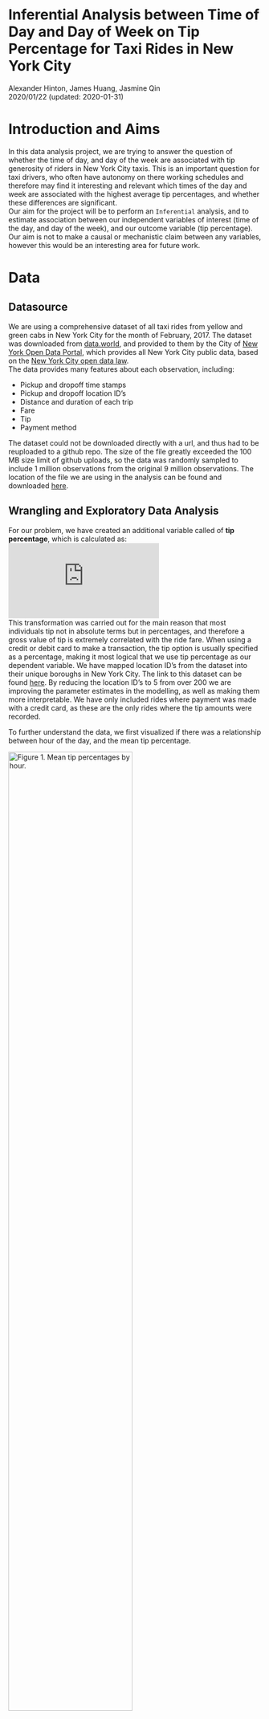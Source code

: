 Inferential Analysis between Time of Day and Day of Week on Tip
Percentage for Taxi Rides in New York City
================
Alexander Hinton, James Huang, Jasmine Qin </br>
2020/01/22 (updated: 2020-01-31)

# Introduction and Aims

In this data analysis project, we are trying to answer the question of
whether the time of day, and day of the week are associated with tip
generosity of riders in New York City taxis. This is an important
question for taxi drivers, who often have autonomy on there working
schedules and therefore may find it interesting and relevant which times
of the day and week are associated with the highest average tip
percentages, and whether these differences are significant. <br> Our aim
for the project will be to perform an `Inferential` analysis, and to
estimate association between our independent variables of interest (time
of the day, and day of the week), and our outcome variable (tip
percentage). Our aim is not to make a causal or mechanistic claim
between any variables, however this would be an interesting area for
future work.

# Data

## Datasource

We are using a comprehensive dataset of all taxi rides from yellow and
green cabs in New York City for the month of February, 2017. The dataset
was downloaded from
[data.world](https://data.world/new-york-city/yellow-tripdata-february-2017/workspace/file?filename=yellow_tripdata_2017-02.csv),
and provided to them by the City of [New York Open Data
Portal](https://opendata.cityofnewyork.us/), which provides all New York
City public data, based on the [New York City open data
law](https://opendata.cityofnewyork.us/open-data-law/). <br> The data
provides many features about each observation, including:<br>

  - Pickup and dropoff time stamps
  - Pickup and dropoff location ID’s
  - Distance and duration of each trip
  - Fare
  - Tip
  - Payment method

The dataset could not be downloaded directly with a url, and thus had to
be reuploaded to a github repo. The size of the file greatly exceeded
the 100 MB size limit of github uploads, so the data was randomly
sampled to include 1 million observations from the original 9 million
observations. The location of the file we are using in the analysis can
be found and downloaded
[here](https://raw%20githubusercontent.com/jamesh4/yellow_tripdata_2017_02/master/taxi_smaller.csv).

## Wrangling and Exploratory Data Analysis

For our problem, we have created an additional variable called of **tip
percentage**, which is calculated as:   
![\\frac{\\text{tip}}{\\text{total
fare}}\*100](https://latex.codecogs.com/png.latex?%5Cfrac%7B%5Ctext%7Btip%7D%7D%7B%5Ctext%7Btotal%20fare%7D%7D%2A100
"\\frac{\\text{tip}}{\\text{total fare}}*100")  
This transformation was carried out for the main reason that most
individuals tip not in absolute terms but in percentages, and therefore
a gross value of tip is extremely correlated with the ride fare. When
using a credit or debit card to make a transaction, the tip option is
usually specified as a percentage, making it most logical that we use
tip percentage as our dependent variable. We have mapped location ID’s
from the dataset into their unique boroughs in New York City. The link
to this dataset can be found
[here](https://www1.nyc.gov/site/tlc/about/tlc-trip-record-data.page).
By reducing the location ID’s to 5 from over 200 we are improving the
parameter estimates in the modelling, as well as making them more
interpretable. We have only included rides where payment was made with a
credit card, as these are the only rides where the tip amounts were
recorded.

To further understand the data, we first visualized if there was a
relationship between hour of the day, and the mean tip
percentage.

<img src="../fig/time_of_day.png" title="Figure 1. Mean tip percentages by hour." alt="Figure 1. Mean tip percentages by hour." width="70%" />

<br>As well as how mean tip percentage vary over a week.<br>
<img src="../fig/day_of_week.png" title="Figure 2. Mean tip percentages by day." alt="Figure 2. Mean tip percentages by day." width="70%" />

From the visual inspection, and based on the analysis we wanted to carry
out, we decided to transform our time feature. Currently all rides are
recorded with a timestamp, however for our inferential analysis we
wanted to compare different “time of day” groups". We broke down a 24
hour day into the following four segments:<br>

  - Morning: rides between 5:00am and 11:59am <br>
  - Afternoon: rides between 12:00pm and 5:59pm <br>
  - Evening: rides between 6:00pm and 9:59pm <br>
  - Middle of the night: rides between 10:00pm and 4:59am <br>

These groups contain an approximately equal proportion of the rides, and
could also be considered as shifts that a taxi cab driver might work.
Additionally, we have also created an indicator variable for weekend
vs. weekday rides, as it appeared there might be a relationship there.
A final heat map of mean tip percentages split on our time of day
feature, and weekend/weekday feature can be seen below:
<br>

<img src="../fig/heat_map.png" title="Figure 3. Heatmap" alt="Figure 3. Heatmap" width="70%" />

From the heatmap we can see that mean tip percentages are highest in the
afternoon/evening, and that the relationship between time of day and tip
percentage is different between weekends and weekdays. This information
provided intuition that their appears to be an interaction effect
between time of day and day of the week, which is an important
consideration in our statistical modelling.

# Model

The question we are asking is whether there is an association between
time of day and day of the week on the mean tip percentage for taxi
rides in New York City. Before we set up our, we need to carefully
consider our problem and our relevant variables:<br>

**Outcome**: This is our `tip percentage` variable <br> **Key
predictor**: These are the variables of interest, the `time of day`
group variable as well as `day of week`. We want to know how the
`Outcome` variable changes with this `Key Predictor` variable. <br>
**Confounders**: Potential variables related to both the `Key Predictor`
variable, and the `Outcome` variable. Not including these variables in
the analysis could affect the magnitude, direction and statistical
significance of the assosications we uncover between our `Key Predictor`
and `Outcome` variable. We will control for the following potential
confounding variables: `ride location` (borough), `trip distance`, and
`number of passengers`. <br>

Given all of our variables, we thought the best approach would be to
estimate a linear regression model, with `tip percentage` as the
dependent variable, and the `Key Predictor` and `Confounders` as the
independent variables. This model will allow for easy interpretation fo
the regression coefficients and their statistical significance, as well
as allow for flexibility in modelling interaction effects between
independent variables.

**Assumptions of Linear Regression Model**:  
\- Linearity: Relationship between predictor and mean of outcome should
be linear  
\- Independence: Taxi ride observations should be inpdependent of each
other  
\- Normality: Given predictor, tip percentage needs to be normally
distributed. Errors should also be normally distribed with zero mean and
constant variance

Given this breakdown, we estimated the following linear model: <br> <br>
  
![y = \\alpha + \\gamma\*z + \\beta\_1\*\\text{time of day} +
\\beta\_2\*\\text{weekday} + \\beta\_3\*\\text{time of
day}\*\\text{weekday} +
\\epsilon](https://latex.codecogs.com/png.latex?y%20%3D%20%5Calpha%20%2B%20%5Cgamma%2Az%20%2B%20%5Cbeta_1%2A%5Ctext%7Btime%20of%20day%7D%20%2B%20%5Cbeta_2%2A%5Ctext%7Bweekday%7D%20%2B%20%5Cbeta_3%2A%5Ctext%7Btime%20of%20day%7D%2A%5Ctext%7Bweekday%7D%20%2B%20%5Cepsilon
"y = \\alpha + \\gamma*z + \\beta_1*\\text{time of day} + \\beta_2*\\text{weekday} + \\beta_3*\\text{time of day}*\\text{weekday} + \\epsilon")  
<br> Where ![z](https://latex.codecogs.com/png.latex?z "z") are the
potential confounding variables we are controlling for,
![\\gamma](https://latex.codecogs.com/png.latex?%5Cgamma "\\gamma") are
the estimates of the parameters associated with those counfounders, and
![\\beta\_i](https://latex.codecogs.com/png.latex?%5Cbeta_i "\\beta_i")
are the estimates of the parameters we are interested in. Of note, we
have fit an interaction model between time of day and day of week, based
on the visual inspection of the heatmap above.

# Results

The results of our model are outputted below: <br>

<table class="table" style="margin-left: auto; margin-right: auto;">

<caption>

Table 1. Summary Table of Model Parameters, Dependent Variable = Mean
Tip Percentage

</caption>

<thead>

<tr>

<th style="text-align:left;">

parameter

</th>

<th style="text-align:left;">

estimate

</th>

<th style="text-align:left;">

std.error

</th>

<th style="text-align:left;">

statistic

</th>

<th style="text-align:left;">

p.value

</th>

</tr>

</thead>

<tbody>

<tr>

<td style="text-align:left;">

evening

</td>

<td style="text-align:left;">

\-0.0757

</td>

<td style="text-align:left;">

0.0166

</td>

<td style="text-align:left;">

\-4.56

</td>

<td style="text-align:left;">

5.16e-06

</td>

</tr>

<tr>

<td style="text-align:left;">

middle\_night

</td>

<td style="text-align:left;">

0.11

</td>

<td style="text-align:left;">

0.0192

</td>

<td style="text-align:left;">

5.75

</td>

<td style="text-align:left;">

9.02e-09

</td>

</tr>

<tr>

<td style="text-align:left;">

morning

</td>

<td style="text-align:left;">

\-0.0519

</td>

<td style="text-align:left;">

0.0163

</td>

<td style="text-align:left;">

\-3.17

</td>

<td style="text-align:left;">

0.0015

</td>

</tr>

<tr>

<td style="text-align:left;">

weekend

</td>

<td style="text-align:left;">

\-0.0477

</td>

<td style="text-align:left;">

0.0211

</td>

<td style="text-align:left;">

\-2.26

</td>

<td style="text-align:left;">

0.024

</td>

</tr>

<tr>

<td style="text-align:left;">

evening\*weekend

</td>

<td style="text-align:left;">

\-0.0418

</td>

<td style="text-align:left;">

0.0325

</td>

<td style="text-align:left;">

\-1.29

</td>

<td style="text-align:left;">

0.199

</td>

</tr>

<tr>

<td style="text-align:left;">

middle\_night\*weekend

</td>

<td style="text-align:left;">

\-0.604

</td>

<td style="text-align:left;">

0.0315

</td>

<td style="text-align:left;">

\-19.2

</td>

<td style="text-align:left;">

2.93e-82

</td>

</tr>

<tr>

<td style="text-align:left;">

morning\*weekend

</td>

<td style="text-align:left;">

0.323

</td>

<td style="text-align:left;">

0.0335

</td>

<td style="text-align:left;">

9.62

</td>

<td style="text-align:left;">

6.83e-22

</td>

</tr>

</tbody>

</table>

Note: all estimates of the potential counfounding variables are not
displayed in the table for readability.

# Discussion

## Statistical significance

Almost all of the variables of interest to us are estimated to have
statistically significant association with the outcome variable of `tip
percentage`. To understand the results table, it is important to note
the reference level group is `weekday` and `afternoon`. <br> Breaking
down the association analysis by day type: <br>

**Weekdays**: Evening and morning rides are significantly *lower* than
weekday afternoon rides, while weekday middle of the night rides are
significantly *higher* than weekday afternoon rides. These are all
significant to the 1% significance level. <br> **Weekends**: Weekend
rides are signficantly lower than weekday rides, at the 5% significance
level.<br> **Interactions**: Weekend evening (evening + weekend +
evening\*weekend) compared to weekday evening (evening) is lower, since
estimates of `weekend` and `evening weekend` are negative. This aligns
with what we observed from the heat map.

## Magnitudes

While many variables were estimated to have significant association with
the dependent variable of `tip_percentage`, the magnitudes of most
estimates are quite small. However, these magnitudes could add up to
signicant income differences over the course of a week, month or year
for a taxi driver. For instance, the difference between our estimate of
the highest time of the week (weekday middle of the night), and the
lowest expected time of the (weekend middle of the night), is:   
![0.110 + 0.042 + 0.604
= 0.75](https://latex.codecogs.com/png.latex?0.110%20%2B%200.042%20%2B%200.604%20%3D%200.75
"0.110 + 0.042 + 0.604 = 0.75")  
percentage points. While this may not seem like a lot, on a total fare
of $![1000](https://latex.codecogs.com/png.latex?1000 "1000") (or an
approximate week of earnings), this would be an estimated difference of
approximately $![7.50](https://latex.codecogs.com/png.latex?7.50
"7.50").

## Limitations and Future Directions

Linear regression has strict assumptions on relationship between
predictors and response and on distribution of errors. Although it is
reasonable to assume that tip observations are independent from each
other, they are not perfectly normally distributed and are right-skewed.
The fact that linear regression projects response variable on the real
line is also a problem here, because tip percentage can only be
non-negative values.

The non-normal errors is not a big issue here because we are using a
large dataset. When Central Limit Theorem holds, the sampling
distribution is approximately Normal and our p-values are still valid.
We could use a generalized linear model to fit the data, but this means
that other distributional assumptions will be made to tip percentage and
having a link function to connect predictors and response will be
generally less interpretable.

## Credits

This project involves the work of \[R Core Team (2019); Wickham et al.
(2019); de Jonge (2018); Grolemund and Wickham (2011); Venables and
Ripley (2002); Robinson and Hayes (2019); Wickham (2016); Auguie (2017);
Wilke (2018); Schloerke et al. (2018); Pérez and Granger. (2007); Stéfan
van der Walt and Varoquaux (2011); McKinney (2010); Vesterinen (n.d.);
Taxi and (TLC) (2017); Peng and Matsui (2017); Faraway (2014);\]

# References

<div id="refs" class="references">

<div id="ref-gridExtra">

Auguie, Baptiste. 2017. *GridExtra: Miscellaneous Functions for "Grid"
Graphics*. <https://CRAN.R-project.org/package=gridExtra>.

</div>

<div id="ref-docopt">

de Jonge, Edwin. 2018. *Docopt: Command-Line Interface Specification
Language*. <https://CRAN.R-project.org/package=docopt>.

</div>

<div id="ref-lmr">

Faraway, Julian J. 2014. *Linear Models with R*.
<https://people.bath.ac.uk/jjf23/LMR/>.

</div>

<div id="ref-lubridate">

Grolemund, Garrett, and Hadley Wickham. 2011. “Dates and Times Made Easy
with lubridate.” *Journal of Statistical Software* 40 (3): 1–25.
<http://www.jstatsoft.org/v40/i03/>.

</div>

<div id="ref-pandas">

McKinney, Wes. 2010. *Data Structures for Statistical Computing in
Python, Proceedings of the 9th Python in Science Conference*.
<http://conference.scipy.org/proceedings/scipy2010/mckinney.html>.

</div>

<div id="ref-dsart">

Peng, Roger D., and Elizabeth Matsui. 2017. *The Art of Data Science*.
<https://bookdown.org/rdpeng/artofdatascience/#>.

</div>

<div id="ref-ipython">

Pérez, Fernando, and Brian E. Granger. 2007. *IPython: A System for
Interactive Scientific Computing, Computing in Science & Engineering*.
<https://ieeexplore.ieee.org/document/4160251>.

</div>

<div id="ref-R">

R Core Team. 2019. *R: A Language and Environment for Statistical
Computing*. Vienna, Austria: R Foundation for Statistical Computing.
<https://www.R-project.org/>.

</div>

<div id="ref-broom">

Robinson, David, and Alex Hayes. 2019. *Broom: Convert Statistical
Analysis Objects into Tidy Tibbles*.
<https://CRAN.R-project.org/package=broom>.

</div>

<div id="ref-GGally">

Schloerke, Barret, Jason Crowley, Di Cook, Francois Briatte, Moritz
Marbach, Edwin Thoen, Amos Elberg, and Joseph Larmarange. 2018. *GGally:
Extension to ’Ggplot2’*. <https://CRAN.R-project.org/package=GGally>.

</div>

<div id="ref-numpy">

Stéfan van der Walt, S. Chris Colbert, and Gaël Varoquaux. 2011. *The
Numpy Array: A Structure for Efficient Numerical Computation, Computing
in Science & Engineering*.
<https://ieeexplore.ieee.org/document/5725236>.

</div>

<div id="ref-nyctaxi">

Taxi, and Limousine Commission (TLC). 2017. *NYC Opendata*.
<https://data.cityofnewyork.us/Transportation/2017-Yellow-Taxi-Trip-Data/biws-g3hs>.

</div>

<div id="ref-MASS">

Venables, W. N., and B. D. Ripley. 2002. *Modern Applied Statistics with
S*. Fourth. New York: Springer. <http://www.stats.ox.ac.uk/pub/MASS4>.

</div>

<div id="ref-validators">

Vesterinen, Konsta. n.d. *Python Data Validation for Humans™.*
<https://validators.readthedocs.io/en/latest>.

</div>

<div id="ref-ggplot2">

Wickham, Hadley. 2016. *Ggplot2: Elegant Graphics for Data Analysis*.
Springer-Verlag New York. <https://ggplot2.tidyverse.org>.

</div>

<div id="ref-tidyverse">

Wickham, Hadley, Mara Averick, Jennifer Bryan, Winston Chang, Lucy
D’Agostino McGowan, Romain François, Garrett Grolemund, et al. 2019.
“Welcome to the tidyverse.” *Journal of Open Source Software* 4 (43):
1686. <https://doi.org/10.21105/joss.01686>.

</div>

<div id="ref-ggridges">

Wilke, Claus O. 2018. *Ggridges: Ridgeline Plots in ’Ggplot2’*.
<https://CRAN.R-project.org/package=ggridges>.

</div>

</div>
